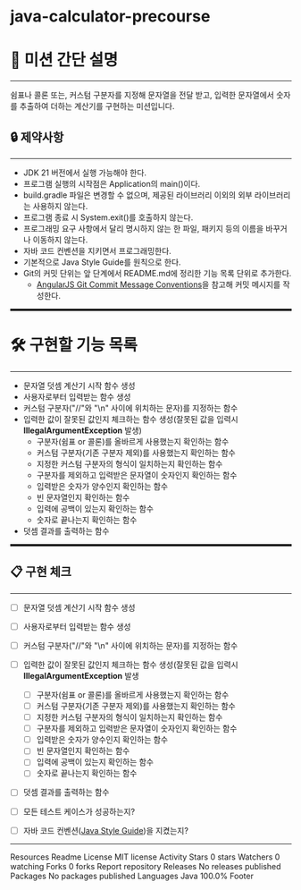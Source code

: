 # java-calculator-precourse

# 🚀 미션 간단 설명

---
쉼표나 콜론 또는, 커스텀 구분자를 지정해 문자열을 전달 받고, 입력한 문자열에서 숫자를 추출하여 더하는 계산기를 구현하는 미션입니다.

## 🔒 제약사항

---
- JDK 21 버전에서 실행 가능해야 한다.
- 프로그램 실행의 시작점은 Application의 main()이다.
- build.gradle 파일은 변경할 수 없으며, 제공된 라이브러리 이외의 외부 라이브러리는 사용하지 않는다.
- 프로그램 종료 시 System.exit()를 호출하지 않는다.
- 프로그래밍 요구 사항에서 달리 명시하지 않는 한 파일, 패키지 등의 이름을 바꾸거나 이동하지 않는다.
- 자바 코드 컨벤션을 지키면서 프로그래밍한다.
- 기본적으로 Java Style Guide를 원칙으로 한다.
- Git의 커밋 단위는 앞 단계에서 README.md에 정리한 기능 목록 단위로 추가한다.
  - [AngularJS Git Commit Message Conventions]()을 참고해 커밋 메시지를 작성한다.

<hr style="height: 4px; border: none;"/>

# 🛠 구현할 기능 목록

---

- 문자열 덧셈 계산기 시작 함수 생성
- 사용자로부터 입력받는 함수 생성
- 커스텀 구분자("//"와 "\n" 사이에 위치하는 문자)를 지정하는 함수
- 입력한 값이 잘못된 값인지 체크하는 함수 생성(잘못된 값을 입력시 **IllegalArgumentException** 발생)
    - 구분자(쉼표 or 콜론)를 올바르게 사용했는지 확인하는 함수
    - 커스텀 구분자(기존 구분자 제외)를 사용했는지 확인하는 함수
    - 지정한 커스텀 구분자의 형식이 일치하는지 확인하는 함수
    - 구분자를 제외하고 입력받은 문자열이 숫자인지 확인하는 함수
    - 입력받은 숫자가 양수인지 확인하는 함수
    - 빈 문자열인지 확인하는 함수
    - 입력에 공백이 있는지 확인하는 함수
    - 숫자로 끝나는지 확인하는 함수
- 덧셈 결과를 출력하는 함수

<hr style="height: 4px; border: none;"/>

## 📋 구현 체크
***

- [ ] 문자열 덧셈 계산기 시작 함수 생성
- [ ] 사용자로부터 입력받는 함수 생성
- [ ] 커스텀 구분자("//"와 "\n" 사이에 위치하는 문자)를 지정하는 함수
- [ ] 입력한 값이 잘못된 값인지 체크하는 함수 생성(잘못된 값을 입력시 **IllegalArgumentException** 발생
    - [ ] 구분자(쉼표 or 콜론)를 올바르게 사용했는지 확인하는 함수
    - [ ] 커스텀 구분자(기존 구분자 제외)를 사용했는지 확인하는 함수
    - [ ] 지정한 커스텀 구분자의 형식이 일치하는지 확인하는 함수
    - [ ] 구분자를 제외하고 입력받은 문자열이 숫자인지 확인하는 함수
    - [ ] 입력받은 숫자가 양수인지 확인하는 함수
    - [ ] 빈 문자열인지 확인하는 함수
    - [ ] 입력에 공백이 있는지 확인하는 함수
    - [ ] 숫자로 끝나는지 확인하는 함수
- [ ] 덧셈 결과를 출력하는 함수


- [ ] 모든 테스트 케이스가 성공하는지?
- [ ] 자바 코드 컨벤션([Java Style Guide]())을 지켰는지?
---

Resources
Readme
License
MIT license
Activity
Stars
0 stars
Watchers
0 watching
Forks
0 forks
Report repository
Releases
No releases published
Packages
No packages published
Languages
Java
100.0%
Footer
